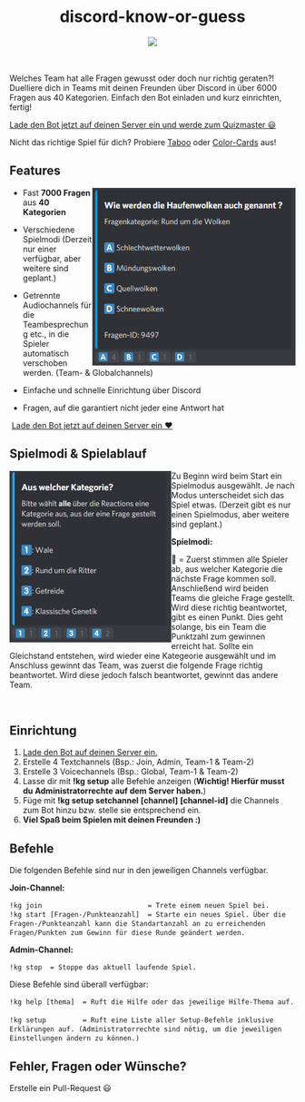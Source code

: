 <div align="center">

# discord-know-or-guess

<p>
<img src=https://img.shields.io/badge/Version-1.0.3-green>
<p>
</div>

<br>

Welches Team hat alle Fragen gewusst oder doch nur richtig geraten?! Duelliere dich in Teams mit deinen Freunden über Discord in über 6000 Fragen aus 40 Kategorien. Einfach den Bot einladen und kurz einrichten, fertig!

 [Lade den Bot jetzt auf deinen Server ein und werde zum Quizmaster 😃](https://discord.com/api/oauth2/authorize?client_id=822529025666187355&permissions=8&scope=bot)
 
 Nicht das richtige Spiel für dich? Probiere [Taboo](https://github.com/Frosch2010/discord-taboo) oder [Color-Cards](https://github.com/Frosch2010/discord-color-cards) aus!

## Features

<img src="https://github.com/Frosch2010/discord-know-or-guess/blob/main/screenshots/Frage.jpg" align="right">

* Fast **7000 Fragen** aus **40 Kategorien**

* Verschiedene Spielmodi (Derzeit nur einer verfügbar, aber weitere sind geplant.)

* Getrennte Audiochannels für die Teambesprechung etc., in die Spieler automatisch verschoben werden. (Team- & Globalchannels)

* Einfache und schnelle Einrichtung über Discord

* Fragen, auf die garantiert nicht jeder eine Antwort hat

‌‌ [Lade den Bot jetzt auf deinen Server ein ❤️](https://discord.com/api/oauth2/authorize?client_id=822529025666187355&permissions=8&scope=bot)

## Spielmodi & Spielablauf

<img src="https://github.com/Frosch2010/discord-know-or-guess/blob/main/screenshots/Kategoriewahl.jpg" align="left">

Zu Beginn wird beim Start ein Spielmodus ausgewählt. Je nach Modus unterscheidet sich das Spiel etwas. (Derzeit gibt es nur einen Spielmodus, aber weitere sind geplant.)

**Spielmodi:**

‌‌💯 = Zuerst stimmen alle Spieler ab, aus welcher Kategorie die nächste Frage kommen soll. Anschließend wird beiden Teams die gleiche Frage gestellt. Wird diese richtig beantwortet, gibt es einen Punkt. Dies geht solange, bis ein Team die Punktzahl zum gewinnen erreicht hat. Sollte ein Gleichstand entstehen, wird wieder eine Kategeorie ausgewählt und im Anschluss gewinnt das Team, was zuerst die folgende Frage richtig beantwortet. Wird diese jedoch falsch beantwortet, gewinnt das andere Team.

‌‌ 

## Einrichtung

1. [Lade den Bot auf deinen Server ein.](https://discord.com/api/oauth2/authorize?client_id=822529025666187355&permissions=8&scope=bot)
2. Erstelle 4 Textchannels (Bsp.: Join, Admin, Team-1 & Team-2)
3. Erstelle 3 Voicechannels (Bsp.: Global, Team-1 & Team-2)
4. Lasse dir mit **!kg setup** alle Befehle anzeigen (**Wichtig! Hierfür musst du Administratorrechte auf dem Server haben.**)
5. Füge mit **!kg setup setchannel** **[channel]** **[channel-id]** die Channels zum Bot hinzu bzw. stelle sie entsprechend ein.
6. **Viel Spaß beim Spielen mit deinen Freunden :)**

## Befehle

Die folgenden Befehle sind nur in den jeweiligen Channels verfügbar.

**Join-Channel:**
```
!kg join                          = Trete einem neuen Spiel bei.
!kg start [Fragen-/Punkteanzahl]  = Starte ein neues Spiel. Über die Fragen-/Punkteanzahl kann die Standartanzahl an zu erreichenden Fragen/Punkten zum Gewinn für diese Runde geändert werden.
```

**Admin-Channel:**
```
!kg stop  = Stoppe das aktuell laufende Spiel.
```

Diese Befehle sind überall verfügbar:
```
!kg help [thema]  = Ruft die Hilfe oder das jeweilige Hilfe-Thema auf.

!kg setup         = Ruft eine Liste aller Setup-Befehle inklusive Erklärungen auf. (Administratorrechte sind nötig, um die jeweiligen Einstellungen ändern zu können.)
```

## Fehler, Fragen oder Wünsche?

Erstelle ein Pull-Request 😃
